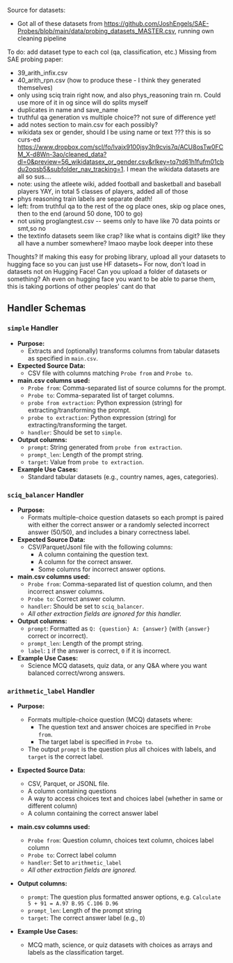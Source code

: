 Source for datasets:

* Got all of these datasets from https://github.com/JoshEngels/SAE-Probes/blob/main/data/probing_datasets_MASTER.csv, running own cleaning pipeline

To do: add dataset type to each col (qa, classification, etc.)
Missing from SAE probing paper:
* 39_arith_infix.csv 
* 40_arith_rpn.csv  (how to produce these - I think they generated themselves)
* only using sciq train right now, and also phys_reasoning train rn. Could use more of it in og since will do splits myself
* duplicates in name and save_name
* truthful qa generation vs multiple choice?? not sure of difference yet!
* add notes section to main.csv for each possibly?
* wikidata sex or gender, should I be using name or text ??? this is so curs-ed https://www.dropbox.com/scl/fo/lvajx9100jsy3h9cvis7q/ACU8osTw0FCM_X-d8Wn-3ao/cleaned_data?dl=0&preview=56_wikidatasex_or_gender.csv&rlkey=tq7td61h1fufm01cbdu2oqsb5&subfolder_nav_tracking=1. I mean the wikidata datasets are all so sus....
* note: using the atleete wiki, added football and basketball and baseball players YAY, in total 5 classes of players, added all of those
* phys reasoning train labels are separate death!
* left: from truthful qa to the rest of the og place ones, skip og place ones, then to the end (around 50 done, 100 to go)
* not using proglangtest.csv -- seems only to have like 70 data points or smt,so no
* the textinfo datasets seem like crap? like what is contains digit? like they all have a number somewhere? lmaoo maybe look deeper into these

Thoughts? If making this easy for probing library, upload all your datasets to hugging face so you can just use HF datasets~ For now, don't load in datasets not on Hugging Face! Can you upload a folder of datasets or something? Ah even on hugging face you want to be able to parse them, this is taking portions of other peoples' cant do that

## Handler Schemas

### `simple` Handler
- **Purpose:**  
  - Extracts and (optionally) transforms columns from tabular datasets as specified in `main.csv`.
- **Expected Source Data:**  
  - CSV file with columns matching `Probe from` and `Probe to`.
- **main.csv columns used:**
  - `Probe from`: Comma-separated list of source columns for the prompt.
  - `Probe to`: Comma-separated list of target columns.
  - `probe from extraction`: Python expression (string) for extracting/transforming the prompt.
  - `probe to extraction`: Python expression (string) for extracting/transforming the target.
  - `handler`: Should be set to `simple`.
- **Output columns:**
  - `prompt`: String generated from `probe from extraction`.
  - `prompt_len`: Length of the prompt string.
  - `target`: Value from `probe to extraction`.
- **Example Use Cases:**  
  - Standard tabular datasets (e.g., country names, ages, categories).

### `sciq_balancer` Handler
- **Purpose:**  
  - Formats multiple-choice question datasets so each prompt is paired with either the correct answer or a randomly selected incorrect answer (50/50), and includes a binary correctness label.
- **Expected Source Data:**  
  - CSV/Parquet/Jsonl file with the following columns:
    - A column containing the question text.
    - A column for the correct answer.
    - Some columns for incorrect answer options.
- **main.csv columns used:**
  - `Probe from`: Comma-separated list of question column, and then incorrect answer columns.
  - `Probe to`: Correct answer column.
  - `handler`: Should be set to `sciq_balancer`.
  - *All other extraction fields are ignored for this handler.*
- **Output columns:**
  - `prompt`: Formatted as `Q: {question} A: {answer}` (with `{answer}` correct or incorrect).
  - `prompt_len`: Length of the prompt string.
  - `label`: `1` if the answer is correct, `0` if it is incorrect.
- **Example Use Cases:**  
  - Science MCQ datasets, quiz data, or any Q&A where you want balanced correct/wrong answers.

### `arithmetic_label` Handler

- **Purpose:**  
  - Formats multiple-choice question (MCQ) datasets where:
    - The question text and answer choices are specified in `Probe from`.
    - The target label is specified in `Probe to`.
  - The output `prompt` is the question plus all choices with labels, and `target` is the correct label.

- **Expected Source Data:**  
  - CSV, Parquet, or JSONL file.
  - A column containing questions
  - A way to access choices text and choices label (whether in same or different column)
  - A column containing the correct answer label

- **main.csv columns used:**
  - `Probe from`: Question column, choices text column, choices label column
  - `Probe to`: Correct label column
  - `handler`: Set to `arithmetic_label`
  - *All other extraction fields are ignored.*

- **Output columns:**
  - `prompt`: The question plus formatted answer options, e.g. `Calculate 5 + 91 = A.97 B.95 C.106 D.96`
  - `prompt_len`: Length of the prompt string
  - `target`: The correct answer label (e.g., `D`)

- **Example Use Cases:**  
  - MCQ math, science, or quiz datasets with choices as arrays and labels as the classification target.





